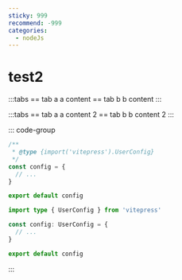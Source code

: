 ```yaml
---
sticky: 999
recommend: -999
categories:
  - nodeJs
---
```


# test2

:::tabs
== tab a
a content
== tab b
b content
:::

:::tabs
== tab a
a content 2
== tab b
b content 2
:::


::: code-group

```js [config.js]
/**
 * @type {import('vitepress').UserConfig}
 */
const config = {
  // ...
}

export default config
```

```ts [config.ts]
import type { UserConfig } from 'vitepress'

const config: UserConfig = {
  // ...
}

export default config
```

:::